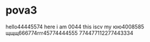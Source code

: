 # pova3
hello44445574
here i am 0044
this iscv my юю4008585
щщщ666774rrr45774444555
774477112277443334

